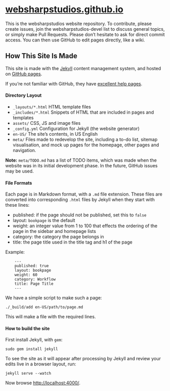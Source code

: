 [websharpstudios.github.io](http://websharpstudios.github.io)
====================

This is the websharpstudios website repository. To contribute, please create issues, 
join the websharpstudios-devel list to discuss general topics, or simply make 
Pull Requests. Please don’t hesitate to ask for direct commit access. You 
can then use GitHub to edit pages directly, like a wiki.

How This Site Is Made
---------------------

This site is made with the [Jekyll](http://jekyllrb.com/docs/home/) content management system, and
hosted on [GitHub pages](http://pages.github.com).

If you’re not familiar with GitHub, they have [excellent help pages](https://help.github.com).

#### Directory Layout

- `_layouts/*.html` HTML template files
- `_includes/*.html` Snippets of HTML that are included in pages and templates
- `assets/` CSS, JS and image files
- `_config.yml` Configuration for Jekyll (the website generator)
- `en-US/` The site’s contents, in US English
- `meta/` Files made to redevelop the site, including a to-do list, sitemap 
  visualisation, and mock up pages for the homepage, other pages and navigation.

**Note:** `meta/TODO.md` has a list of TODO items, which was made when the website was in its
initial development phase. In the future, GitHub issues may be used.

#### File Formats

Each page is in Markdown format, with a `.md` file extension. These files are converted into corresponding `.html` files by Jekyll when they start with these lines:

- published: if the page should not be published, set this to `false`
- layout: `bookpage` is the default
- weight: an integer value from 1 to 100 that effects the ordering of the page in the sidebar and homepage lists
- category: the category the page belongs in
- title: the page title used in the title tag and h1 of the page

Example:

```
    ---
    published: true
    layout: bookpage
    weight: 60
    category: Workflow
    title: Page Title
    ---
```

We have a simple script to make such a page:

    ./_build/add en-US/path/to/page.md

This will make a file with the required lines.

#### How to build the site

First install Jekyll, with `gem`:

    sudo gem install jekyll

To see the site as it will appear after processing by Jekyll and review your edits live in a browser layout, run:

    jekyll serve --watch

Now browse [http://localhost:4000/](http://localhost:4000/).

